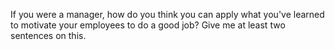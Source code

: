 If you were a manager, how do you think you can apply what you've learned to
motivate your employees to do a good job? Give me at least two sentences on
this.

